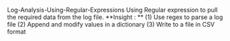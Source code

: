 Log-Analysis-Using-Regular-Expressions
Using Regular expression to pull the required data from the log file. **Insight : ** (1) Use regex to parse a log file (2) Append and modify values in a dictionary (3) Write to a file in CSV format